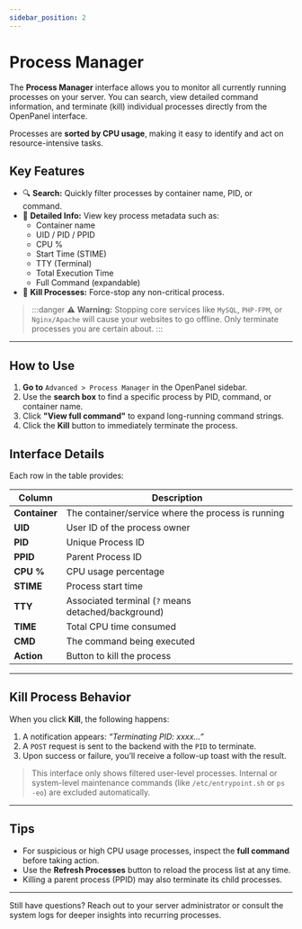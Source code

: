 ```yaml
---
sidebar_position: 2
---
```


# Process Manager

The **Process Manager** interface allows you to monitor all currently running processes on your server. You can search, view detailed command information, and terminate (kill) individual processes directly from the OpenPanel interface.

Processes are **sorted by CPU usage**, making it easy to identify and act on resource-intensive tasks.

## Key Features

- 🔍 **Search:** Quickly filter processes by container name, PID, or command.
- 🧾 **Detailed Info:** View key process metadata such as:
  - Container name
  - UID / PID / PPID
  - CPU %
  - Start Time (STIME)
  - TTY (Terminal)
  - Total Execution Time
  - Full Command (expandable)
- 🛑 **Kill Processes:** Force-stop any non-critical process.

> :::danger
> ⚠️ **Warning:** Stopping core services like `MySQL`, `PHP-FPM`, or `Nginx/Apache` will cause your websites to go offline. Only terminate processes you are certain about.
> :::

---

## How to Use

1. **Go to** `Advanced > Process Manager` in the OpenPanel sidebar.
2. Use the **search box** to find a specific process by PID, command, or container name.
3. Click **"View full command"** to expand long-running command strings.
4. Click the **Kill** button to immediately terminate the process.

## Interface Details

Each row in the table provides:

| Column | Description |
|--------|-------------|
| **Container** | The container/service where the process is running |
| **UID** | User ID of the process owner |
| **PID** | Unique Process ID |
| **PPID** | Parent Process ID |
| **CPU %** | CPU usage percentage |
| **STIME** | Process start time |
| **TTY** | Associated terminal (`?` means detached/background) |
| **TIME** | Total CPU time consumed |
| **CMD** | The command being executed |
| **Action** | Button to kill the process |

---

## Kill Process Behavior

When you click **Kill**, the following happens:

1. A notification appears: _“Terminating PID: xxxx...”_
2. A `POST` request is sent to the backend with the `PID` to terminate.
3. Upon success or failure, you’ll receive a follow-up toast with the result.

> This interface only shows filtered user-level processes. Internal or system-level maintenance commands (like `/etc/entrypoint.sh` or `ps -eo`) are excluded automatically.

---

## Tips

- For suspicious or high CPU usage processes, inspect the **full command** before taking action.
- Use the **Refresh Processes** button to reload the process list at any time.
- Killing a parent process (PPID) may also terminate its child processes.

---

Still have questions? Reach out to your server administrator or consult the system logs for deeper insights into recurring processes.
